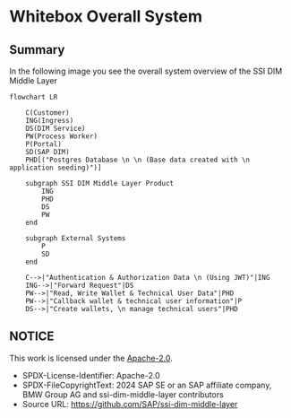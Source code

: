 # Whitebox Overall System

## Summary

In the following image you see the overall system overview of the SSI DIM Middle Layer

```mermaid
flowchart LR

    C(Customer)
    ING(Ingress)
    DS(DIM Service)
    PW(Process Worker)
    P(Portal)
    SD(SAP DIM)
    PHD[("Postgres Database \n \n (Base data created with \n application seeding)")]

    subgraph SSI DIM Middle Layer Product   
        ING
        PHD
        DS
        PW
    end

    subgraph External Systems
        P
        SD
    end

    C-->|"Authentication & Authorization Data \n (Using JWT)"|ING
    ING-->|"Forward Request"|DS
    PW-->|"Read, Write Wallet & Technical User Data"|PHD
    PW-->|"Callback wallet & technical user information"|P
    DS-->|"Create wallets, \n manage technical users"|PHD

```

## NOTICE

This work is licensed under the [Apache-2.0](https://www.apache.org/licenses/LICENSE-2.0).

- SPDX-License-Identifier: Apache-2.0
- SPDX-FileCopyrightText: 2024 SAP SE or an SAP affiliate company, BMW Group AG and ssi-dim-middle-layer contributors
- Source URL: https://github.com/SAP/ssi-dim-middle-layer
